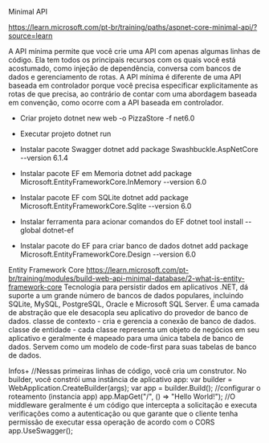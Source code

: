 Minimal API

https://learn.microsoft.com/pt-br/training/paths/aspnet-core-minimal-api/?source=learn

A API mínima permite que você crie uma API com apenas algumas linhas de código. Ela tem todos os principais recursos com os quais você está acostumado, como injeção de dependência, conversa com bancos de dados e gerenciamento de rotas. A API mínima é diferente de uma API baseada em controlador porque você precisa especificar explicitamente as rotas de que precisa, ao contrário de contar com uma abordagem baseada em convenção, como ocorre com a API baseada em controlador.

- Criar projeto
dotnet new web -o PizzaStore -f net6.0

- Executar projeto
dotnet run

- Instalar pacote Swagger
dotnet add package Swashbuckle.AspNetCore --version 6.1.4  

- Instalar pacote EF em Memoria
dotnet add package Microsoft.EntityFrameworkCore.InMemory --version 6.0

- Instalar pacote EF com SQLite
dotnet add package Microsoft.EntityFrameworkCore.Sqlite --version 6.0

- Instalar ferramenta para acionar comandos do EF
dotnet tool install --global dotnet-ef

- Instalar pacote do EF para criar banco de dados
dotnet add package Microsoft.EntityFrameworkCore.Design --version 6.0

Entity Framework Core
https://learn.microsoft.com/pt-br/training/modules/build-web-api-minimal-database/2-what-is-entity-framework-core
Tecnologia para persistir dados em aplicativos .NET, dá suporte a um grande número de bancos de dados populares, incluindo SQLite, MySQL, PostgreSQL, Oracle e Microsoft SQL Server. É uma camada de abstração que ele desacopla seu aplicativo do provedor de banco de dados.
    classe de contexto - cria e gerencia a conexão de banco de dados.
    classe de entidade - cada classe representa um objeto de negócios em seu aplicativo e geralmente é mapeado para uma única tabela de banco de dados. Servem como um modelo de code-first para suas tabelas de banco de dados.

Infos+
//Nessas primeiras linhas de código, você cria um construtor. No builder, você constrói uma instância de aplicativo app:
var builder = WebApplication.CreateBuilder(args);
var app = builder.Build();
//configurar o roteamento (instancia app)
app.MapGet("/", () => "Hello World!");
//O middleware geralmente é um código que intercepta a solicitação e executa verificações como a autenticação ou que garante que o cliente tenha permissão de executar essa operação de acordo com o CORS
app.UseSwagger();